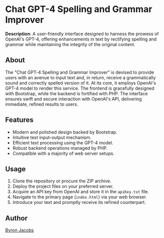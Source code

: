 # Chat GPT-4 Spelling and Grammar Improver

**Description**: A user-friendly interface designed to harness the prowess of OpenAI's GPT-4, offering enhancements in text by rectifying spelling and grammar while maintaining the integrity of the original content.

## About

The "Chat GPT-4 Spelling and Grammar Improver" is devised to provide users with an avenue to input text and, in return, receive a grammatically sound and correctly spelled version of it. At its core, it employs OpenAI's GPT-4 model to render this service. The frontend is gracefully designed with Bootstrap, while the backend is fortified with PHP. The interface ensures swift and secure interaction with OpenAI's API, delivering immediate, refined results to users.

## Features

- Modern and polished design backed by Bootstrap.
- Intuitive text input-output mechanism.
- Efficient text processing using the GPT-4 model.
- Robust backend operations managed by PHP.
- Compatible with a majority of web server setups.

## Usage

1. Clone the repository or procure the ZIP archive.
2. Deploy the project files on your preferred server.
3. Acquire an API key from OpenAI and store it in the `apiKey.txt` file.
4. Navigate to the primary page (`index.html`) via your web browser.
5. Introduce your text and promptly receive its refined counterpart.

## Author

[Byron Jacobs](https://byronjacobs.co.za)
